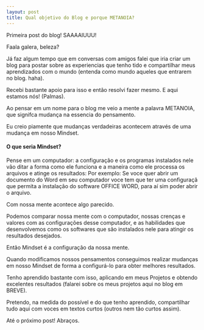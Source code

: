 ```yaml
---
layout: post
title: Qual objetivo do Blog e porque METANOIA?
---
```

<meta http-equiv='Content-Type' content='text/html; charset=utf-8'>

<div class="message">
  Primeira post do blog! SAAAAIUUU!
</div>

Faala galera, beleza?

Já faz algum tempo que em conversas com amigos falei que iria criar um blog para postar sobre as experiencias que tenho tido e compartilhar meus aprendizados com o mundo (entenda como mundo aqueles que entrarem no blog. haha).

Recebi bastante apoio para isso e então resolvi fazer mesmo. E aqui estamos nós! (Palmas).

Ao pensar em um nome para o blog me veio a mente a palavra METANOIA, que signifca mudança na essencia do pensamento.

Eu creio piamente que mudanças verdadeiras acontecem através de uma mudança em nosso Mindset.

#### O que seria Mindset?

Pense em um computador: a configuração e os programas instalados nele vão ditar a forma como ele funciona e a maneira como ele processa os arquivos e atinge os resultados: Por exemplo: Se voce quer abrir um documento do Word em seu computador voce tem que ter uma configuraçã que permita a instalação do software OFFICE WORD, para aí sim poder abrir o arquivo.

Com nossa mente acontece algo parecido.

Podemos comparar nossa mente com o computador, nossas crenças e valores com as configurações desse computador, e as habilidades que desenvolvemos como os softwares que são instalados nele para atingir os resultados desejados.

Então Mindset é a configuração da nossa mente.

Quando modificamos nossos pensamentos conseguimos realizar mudanças em nosso Mindset de forma a configurá-lo para obter melhores resultados.

Tenho aprendido bastante com isso, aplicando em meus Projetos e obtendo excelentes resultados (falarei sobre os meus projetos aqui no blog em BREVE).

Pretendo, na medida do possível e do que tenho aprendido, compartilhar tudo aqui com voces em textos curtos (outros nem tão curtos assim).

Até o próximo post! Abraços.


